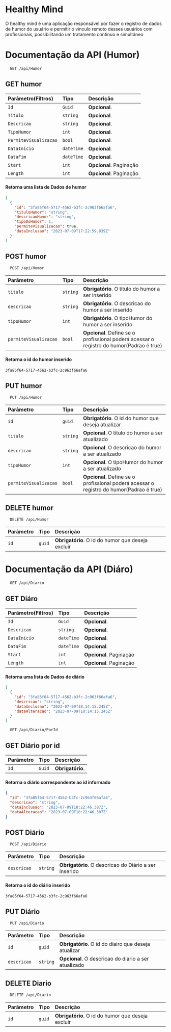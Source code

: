 
# Healthy Mind

O healthy mind é uma aplicação responsável por fazer o registro de dados de humor do usuário e permitir o vinculo remoto desses usuários com profissionais, possibilitando um tratamento continuo e simultâneo


# Documentação da API (Humor)

```http
  GET /api/Humor
```
## GET humor

| Parâmetro(Filtros)   | Tipo | Descrição |
| :---------- | :--------- | :---------------------------------- |
| `Id` | `Guid` | **Opcional**. |
| `Titulo` | `string` | **Opcional**. |
| `Descricao` | `string` | **Opcional**. |
| `TipoHumor` | `int` | **Opcional**. |
| `PermiteVisualizacao` | `bool` | **Opcional**. |
| `DataInicio` | `dateTime` | **Opcional**. |
| `DataFim` | `dateTime` | **Opcional**. |
| `Start` | `int` | **Opcional**. Paginação |
| `Length` | `int` | **Opcional**. Paginação |

#### Retorna uma lista de Dados de humor

```json
[
  {
    "id": "3fa85f64-5717-4562-b3fc-2c963f66afa6",
    "tituloHumor": "string",
    "descricaoHumor": "string",
    "tipoDoHumor": 1,
    "permiteVisualizacao": true,
    "dataInclusao": "2023-07-09T17:22:59.839Z"
  }
]
```

## POST humor
```http
  POST /api/Humor
```

| Parâmetro   | Tipo       | Descrição                                   |
| :---------- | :--------- | :------------------------------------------ |
| `titulo`      | `string` | **Obrigatório**. O titulo do humor a ser inserido |
| `descricao`      | `string` | **Obrigatório**. O descricao do humor a ser inserido |
| `tipoHumor` | `int` | **Obrigatório**. O tipoHumor do humor a ser inserido |
| `permiteVisualizacao`      | `bool` | **Opcional**. Define se o profissional poderá acessar o registro do humor(Padrao é true) |

#### Retorna o id do humor inserido
```
3fa85f64-5717-4562-b3fc-2c963f66afa6
```

## PUT humor
```http
  PUT /api/Humor
```

| Parâmetro   | Tipo       | Descrição                                   |
| :---------- | :--------- | :------------------------------------------ |
| `id` | `guid` | **Obrigatório**. O id do humor que deseja atualizar |
| `titulo` | `string` | **Opcional**. O titulo do humor a ser atualizado |
| `descricao` | `string` | **Opcional**. O descricao do humor a ser atualizado |
| `tipoHumor` | `int` | **Opcional**. O tipoHumor do humor a ser atualizado |
| `permiteVisualizacao` | `bool` | **Opcional**. Define se o profissional poderá acessar o registro do humor(Padrao é true) |

## DELETE humor
```http
  DELETE /api/Humor
```

| Parâmetro   | Tipo       | Descrição                                   |
| :---------- | :--------- | :------------------------------------------ |
| `id` | `guid` | **Obrigatório**. O id do humor que deseja excluir |

# Documentação da API (Diáro)

```http
  GET /api/Diario
```
## GET Diáro

| Parâmetro(Filtros)   | Tipo | Descrição |
| :---------- | :--------- | :---------------------------------- |
| `Id` | `Guid` | **Opcional**. |
| `Descricao` | `string` | **Opcional**. |
| `DataInicio` | `dateTime` | **Opcional**. |
| `DataFim` | `dateTime` | **Opcional**. |
| `Start` | `int` | **Opcional**. Paginação |
| `Length` | `int` | **Opcional**. Paginação |

#### Retorna uma lista de Dados de diário

```json
[
  {
    "id": "3fa85f64-5717-4562-b3fc-2c963f66afa6",
    "descricao": "string",
    "dataInclusao": "2023-07-09T18:14:15.245Z",
    "dataAlteracao": "2023-07-09T18:14:15.245Z"
  }
]
```
```http
  GET /api/Diario/PorId
```
## GET Diário por id

| Parâmetro  | Tipo | Descrição |
| :---------- | :--------- | :---------------------------------- |
| `Id` | `Guid` | **Obrigatório**. |

#### Retorna o diário correspondente ao id informado

```json
{
  "id": "3fa85f64-5717-4562-b3fc-2c963f66afa6",
  "descricao": "string",
  "dataInclusao": "2023-07-09T18:22:46.387Z",
  "dataAlteracao": "2023-07-09T18:22:46.387Z"
}
```


## POST Diário
```http
  POST /api/Diario
```

| Parâmetro   | Tipo       | Descrição                                   |
| :---------- | :--------- | :------------------------------------------ |
| `descricao`      | `string` | **Obrigatório**. O descricao do Diário a ser inserido |

#### Retorna o id do diário inserido
```
3fa85f64-5717-4562-b3fc-2c963f66afa6
```

## PUT Diário
```http
  PUT /api/Diario
```

| Parâmetro   | Tipo       | Descrição                                   |
| :---------- | :--------- | :------------------------------------------ |
| `id` | `guid` | **Obrigatório**. O id do diairo que deseja atualizar |
| `descricao` | `string` | **Opcional**. O descricao do diario a ser atualizado |

## DELETE Diario
```http
  DELETE /api/Diario
```

| Parâmetro   | Tipo       | Descrição                                   |
| :---------- | :--------- | :------------------------------------------ |
| `id` | `guid` | **Obrigatório**. O id do humor que deseja excluir |
